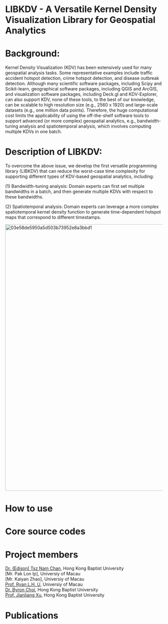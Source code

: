 # LIBKDV - A Versatile Kernel Density Visualization Library for Geospatial Analytics

# Background:
Kernel Density Visualization (KDV) has been extensively used for many geospatial analysis tasks. Some representative examples include traffic accident hotspot detection, crime hotspot detection, and disease outbreak detection. Although many scientific software packages, including Scipy and Scikit-learn, geographical software packages, including QGIS and ArcGIS, and visualization software packages, including Deck.gl and KDV-Explorer, can also support KDV, none of these tools, to the best of our knowledge, can be scalable to high resolution size (e.g., 2560 x 1920) and large-scale datasets (e.g., one million data points). Therefore, the huge computational cost limits the applicability of using the off-the-shelf software tools to support advanced (or more complex) geospatial analytics, e.g., bandwidth-tuning analysis and spatiotemporal analysis, which involves computing multiple KDVs in one batch.

# Description of LIBKDV:
To overcome the above issue, we develop the first versatile programming library (LIBKDV) that can reduce the worst-case time complexity for supporting different types of KDV-based geospatial analytics, including:

(1)	Bandwidth-tuning analysis: Domain experts can first set multiple bandwidths in a batch, and then generate multiple KDVs with respect to these bandwidths.

(2)	Spatiotemporal analysis: Domain experts can leverage a more complex spatiotemporal kernel density function to generate time-dependent hotspot maps that correspond to different timestamps.


<img width="849" alt="03e58de5950a5d503b73952e8a3bbd1" src="https://user-images.githubusercontent.com/96175669/146165826-eef5f116-3e37-4bec-91dc-899af61fed18.png">

# How to use

# Core source codes


# Project members
[Dr. (Edison) Tsz Nam Chan](https://www.comp.hkbu.edu.hk/~edisonchan/), Hong Kong Baptist University<br />
[Mr. Pak Lon Ip], Universiy of Macau<br />
[Mr. Kaiyan Zhao], Universiy of Macau<br />
[Prof. Ryan L.H. U](https://www.fst.um.edu.mo/personal/ryanlhu/), Universiy of Macau<br />
[Dr. Byron Choi](https://www.comp.hkbu.edu.hk/~bchoi/), Hong Kong Baptist University<br />
[Prof. Jianliang Xu](https://www.comp.hkbu.edu.hk/~xujl/), Hong Kong Baptist University<br />

# Publications
